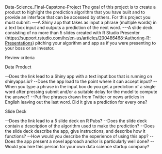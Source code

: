  Data-Science_Final-Capstone-Project
     The goal of this project is to create a product to highlight the prediction algorithm that you have built and to provide an interface that can be accessed by others. 
 For this project you must submit:
---A Shiny app that takes as input a phrase (multiple words) in a text box input and outputs a prediction of the next word.
---A slide deck consisting of no more than 5 slides created with R Studio Presenter (https://support.rstudio.com/hc/en-us/articles/200486468-Authoring-R-Presentations)
pitching your algorithm and app as if you were presenting to your boss or an investor.

Review criteria

Data Product

--Does the link lead to a Shiny app with a text input box that is running on shinyapps.io?
--Does the app load to the point where it can accept input?
--When you type a phrase in the input box do you get a prediction of a single word after pressing submit and/or a suitable delay for the model to compute the answer?
--Put five phrases drawn from Twitter or news articles in English leaving out the last word. Did it give a prediction for every one?

Slide Deck

--Does the link lead to a 5 slide deck on R Pubs?
--Does the slide deck contain a description of the algorithm used to make the prediction?
--Does the slide deck describe the app, give instructions, and describe how it functions?
--How would you describe the experience of using this app?
--Does the app present a novel approach and/or is particularly well done?
--Would you hire this person for your own data science startup company?
